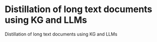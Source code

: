 # Distillation of long text documents using KG and LLMs
Distillation of long text documents using KG and LLMs
